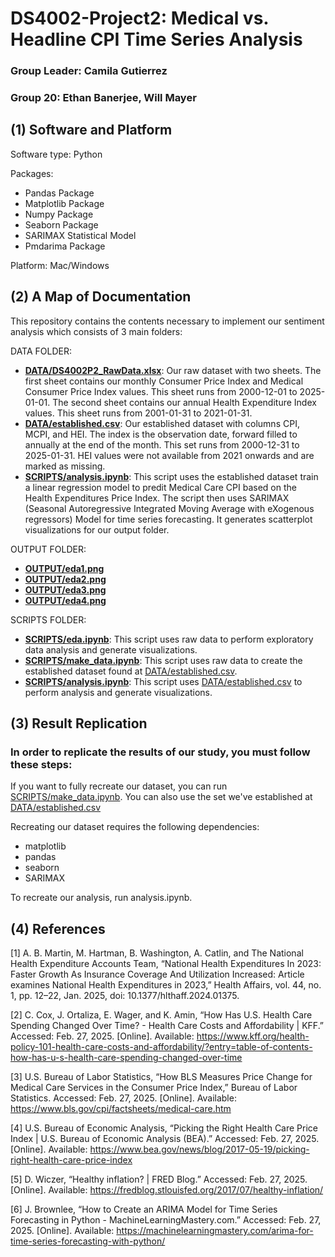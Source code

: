 # DS4002-Project2: Medical vs. Headline CPI Time Series Analysis
### Group Leader: Camila Gutierrez 
### Group 20: Ethan Banerjee, Will Mayer

## (1) Software and Platform
Software type: Python 

Packages: 
* Pandas Package
* Matplotlib Package
* Numpy Package
* Seaborn Package
* SARIMAX Statistical Model
* Pmdarima Package 

Platform: Mac/Windows
## (2) A Map of Documentation
This repository contains the contents necessary to implement our sentiment analysis which consists of 3 main folders:

DATA FOLDER: 
* **[DATA/DS4002P2_RawData.xlsx](DATA/DS4002P2_RawData.xlsx)**: Our raw dataset with two sheets. The first sheet contains our monthly Consumer Price Index and Medical Consumer Price Index values. This sheet runs from 2000-12-01 to 2025-01-01. The second sheet contains our annual Health Expenditure Index values. This sheet runs from 2001-01-31 to 2021-01-31.
* **[DATA/established.csv](DATA/established.csv)**: Our established dataset with columns CPI, MCPI, and HEI. The index is the observation date, forward filled to annually at the end of the month. This set runs from 2000-12-31 to 2025-01-31. HEI values were not available from 2021 onwards and are marked as missing.
* **[SCRIPTS/analysis.ipynb](SCRIPTS/analysis.ipynb)**: This script uses the established dataset train a linear regression model to predit Medical Care CPI based on the Health Expenditures Price Index. The script then uses SARIMAX (Seasonal Autoregressive Integrated Moving Average with eXogenous regressors) Model for time series forecasting. It generates scatterplot visualizations for our output folder.

OUTPUT FOLDER: 
* **[OUTPUT/eda1.png](OUTPUT/eda1.png)**
* **[OUTPUT/eda2.png](OUTPUT/eda2.png)**
* **[OUTPUT/eda3.png](OUTPUT/eda3.png)**
* **[OUTPUT/eda4.png](OUTPUT/eda4.png)**


SCRIPTS FOLDER:
* **[SCRIPTS/eda.ipynb](SCRIPTS/eda.ipynb)**: This script uses raw data to perform exploratory data analysis and generate visualizations.
* **[SCRIPTS/make_data.ipynb](SCRIPTS/make_data.ipynb)**: This script uses raw data to create the established dataset found at [DATA/established.csv](DATA/established.csv).
* **[SCRIPTS/analysis.ipynb](SCRIPTS/analysis.ipynb)**: This script uses [DATA/established.csv](DATA/established.csv) to perform analysis and generate visualizations.

## (3) Result Replication

### In order to replicate the results of our study, you must follow these steps:
If you want to fully recreate our dataset, you can run [SCRIPTS/make_data.ipynb](SCRIPTS/make_data.ipynb). You can also use the set we've established at [DATA/established.csv](DATA/established.csv)

Recreating our dataset requires the following dependencies:
- matplotlib
- pandas
- seaborn
- SARIMAX

To recreate our analysis, run analysis.ipynb.

## (4) References
[1] A. B. Martin, M. Hartman, B. Washington, A. Catlin, and The National Health Expenditure Accounts Team, “National Health Expenditures In 2023: Faster Growth As Insurance Coverage And Utilization Increased: Article examines National Health Expenditures in 2023,” Health Affairs, vol. 44, no. 1, pp. 12–22, Jan. 2025, doi: 10.1377/hlthaff.2024.01375.

[2] C. Cox, J. Ortaliza, E. Wager, and K. Amin, “How Has U.S. Health Care Spending Changed Over Time? - Health Care Costs and Affordability | KFF.” Accessed: Feb. 27, 2025. [Online]. Available: https://www.kff.org/health-policy-101-health-care-costs-and-affordability/?entry=table-of-contents-how-has-u-s-health-care-spending-changed-over-time

[3] U.S. Bureau of Labor Statistics, “How BLS Measures Price Change for Medical Care Services in the Consumer Price Index,” Bureau of Labor Statistics. Accessed: Feb. 27, 2025. [Online]. Available: https://www.bls.gov/cpi/factsheets/medical-care.htm

[4] U.S. Bureau of Economic Analysis, “Picking the Right Health Care Price Index | U.S. Bureau of Economic Analysis (BEA).” Accessed: Feb. 27, 2025. [Online]. Available: https://www.bea.gov/news/blog/2017-05-19/picking-right-health-care-price-index

[5] D. Wiczer, “Healthy inflation? | FRED Blog.” Accessed: Feb. 27, 2025. [Online]. Available: https://fredblog.stlouisfed.org/2017/07/healthy-inflation/

[6] J. Brownlee, “How to Create an ARIMA Model for Time Series Forecasting in Python - MachineLearningMastery.com.” Accessed: Feb. 27, 2025. [Online]. Available: https://machinelearningmastery.com/arima-for-time-series-forecasting-with-python/  
